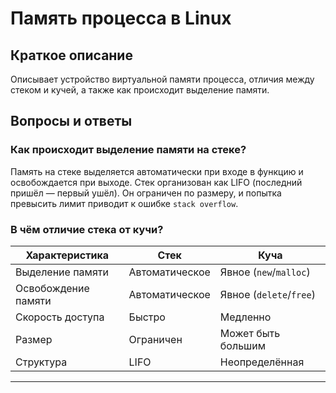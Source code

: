 # Память процесса в Linux

## Краткое описание
Описывает устройство виртуальной памяти процесса, отличия между стеком и кучей, а также как происходит выделение памяти.

## Вопросы и ответы

### Как происходит выделение памяти на стеке?
Память на стеке выделяется автоматически при входе в функцию и освобождается при выходе. Стек организован как LIFO (последний пришёл — первый ушёл). Он ограничен по размеру, и попытка превысить лимит приводит к ошибке `stack overflow`.

### В чём отличие стека от кучи?
| Характеристика | Стек | Куча |
|----------------|------|------|
| Выделение памяти | Автоматическое | Явное (`new`/`malloc`) |
| Освобождение памяти | Автоматическое | Явное (`delete`/`free`) |
| Скорость доступа | Быстро | Медленно |
| Размер | Ограничен | Может быть большим |
| Структура | LIFO | Неопределённая |

---